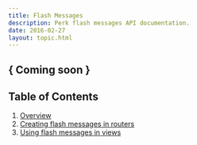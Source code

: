 ```yaml
---
title: Flash Messages
description: Perk flash messages API documentation.
date: 2016-02-27
layout: topic.html
---
```


## { Coming soon }

## Table of Contents

1. [Overview](#overview)
1. [Creating flash messages in routers]()
1. [Using flash messages in views]()